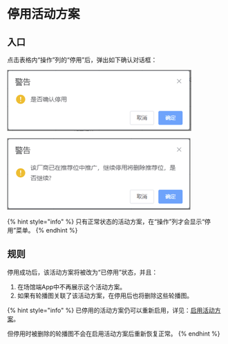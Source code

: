 # 停用活动方案

## 入口

点击表格内“操作”列的“停用”后，弹出如下确认对话框：

![停用确认对话框](<../../../.gitbook/assets/image (13).png>)

![停用有轮播图关联的活动方案时的确认对话框](<../../../.gitbook/assets/image (16).png>)

{% hint style="info" %}
只有正常状态的活动方案，在“操作”列才会显示“停用”菜单。
{% endhint %}

## 规则

停用成功后，该活动方案将被改为“已停用”状态，并且：

1. 在场馆端App中不再展示这个活动方案。
2. 如果有轮播图关联了该活动方案，在停用后也将删除这些轮播图。

{% hint style="info" %}
已停用的活动方案仍可以重新启用，详见：[启用活动方案](enable.md)。

但停用时被删除的轮播图不会在启用活动方案后重新恢复正常。
{% endhint %}

